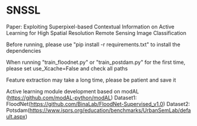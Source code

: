 # SNSSL
Paper: Exploiting Superpixel-based Contextual Information on Active Learning for High Spatial Resolution Remote Sensing Image Classification

Before running, please use "pip install -r requirements.txt" to install the dependencies

When running "train_floodnet.py" or "train_postdam.py" for the first time, please set use_Xcache=False and check all paths

Feature extraction may take a long time, please be patient and save it


Active learning module development based on modAL (https://github.com/modAL-python/modAL)
Dataset1: FloodNet(https://github.com/BinaLab/FloodNet-Supervised_v1.0)
Dataset2: Potsdam(https://www.isprs.org/education/benchmarks/UrbanSemLab/default.aspx)
